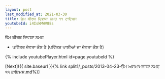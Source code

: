 ```yaml
---
layout: post
last_modified_at: 2021-03-30
title: ਓਮ ਥੀਰਥ ਦਿਵਯਾ ਨਮਹ ੧੧ ਟਾਇਮਸ
youtubeId: i4IskMWV88s
---
```

 
 
 ਓਮ ਥੀਰਥ ਦਿਵਯਾ ਨਮਹ  
 
 -  ਪਵਿੱਤਰ ਦੇਵਤਾ ਕੌਣ ਹੈ (ਪਵਿੱਤਰ ਪਾਣੀਆਂ ਦਾ ਦੇਵਤਾ ਕੌਣ ਹੈ) 
 
  
 
  
 
 
 
 
 
 


{% include youtubePlayer.html id=page.youtubeId %}
 
[Next]({{ site.baseurl }}{% link  split1/_posts/2013-04-23-ਓਮ ਅਸਮਾਮਨਾਯਾ ਨਮਹ ੧੧ ਟਾਇਮਸ.md%})
 
